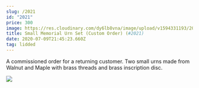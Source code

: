 ```yaml
---
slug: /2021
id: "2021"
price: 300
image: https://res.cloudinary.com/dy6lb8vna/image/upload/v1594331193/2021c.jpg
title: Small Memorial Urn Set (Custom Order) (#2021)
date: 2020-07-09T21:45:23.660Z
tag: lidded
---
```

A commissioned order for a returning customer.  Two small urns made from Walnut and Maple with brass threads and brass inscription disc.

![](https://res.cloudinary.com/dy6lb8vna/image/upload/v1594331360/2021e.jpg)